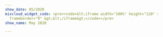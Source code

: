 ```yaml
---
show_date: 05/2020
mixcloud_widget_code: <pre><code>&lt;iframe width="100%" height="120" src="https://www.mixcloud.com/widget/iframe/?hide_cover=1&amp;light=1&amp;feed=%2FMusicBoxRadioUK%2Fbass-cycle-monday-18th-may-2020%2F"
  frameborder="0" &gt;&lt;/iframe&gt;</code></pre>
show_name: May 2020

---
```

